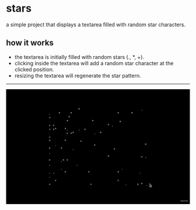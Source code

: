 # stars

a simple project that displays a textarea filled with random star characters.

## how it works

- the textarea is initially filled with random stars (., *, +).
- clicking inside the textarea will add a random star character at the clicked position.
- resizing the textarea will regenerate the star pattern.

---

![Demo](/demo.gif)